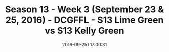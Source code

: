 ---
title: Season 13 - Week 3 (September 23 & 25, 2016) - DCGFFL - S13 Lime Green vs S13
  Kelly Green
teams-score:
- team: _teams/s13-lime.md
  score: 38
- team: _teams/s13-kelly.md
  score: 0
mvp: M. Washington (Lime); A. Carr (Kelly)
game-ball: J. Grossman (Lime); B. Watkajtys (Kelly)
sportsperson: ''
season: 13
week: 3
date: '2016-09-25T17:00:31'
pageid: season-13-week-3-september-23-25-2016-4818-vs-4817
---